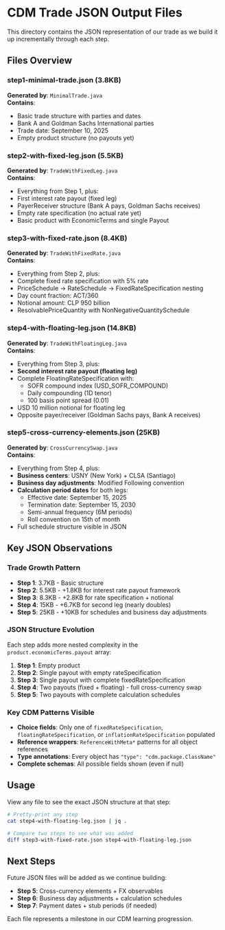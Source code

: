 # CDM Trade JSON Output Files

This directory contains the JSON representation of our trade as we build it up incrementally through each step.

## Files Overview

### step1-minimal-trade.json (3.8KB)
**Generated by**: `MinimalTrade.java`  
**Contains**: 
- Basic trade structure with parties and dates
- Bank A and Goldman Sachs International parties
- Trade date: September 10, 2025  
- Empty product structure (no payouts yet)

### step2-with-fixed-leg.json (5.5KB)
**Generated by**: `TradeWithFixedLeg.java`  
**Contains**: 
- Everything from Step 1, plus:
- First interest rate payout (fixed leg)
- PayerReceiver structure (Bank A pays, Goldman Sachs receives)
- Empty rate specification (no actual rate yet)
- Basic product with EconomicTerms and single Payout

### step3-with-fixed-rate.json (8.4KB)
**Generated by**: `TradeWithFixedRate.java`  
**Contains**: 
- Everything from Step 2, plus:
- Complete fixed rate specification with 5% rate
- PriceSchedule → RateSchedule → FixedRateSpecification nesting
- Day count fraction: ACT/360
- Notional amount: CLP 950 billion
- ResolvablePriceQuantity with NonNegativeQuantitySchedule

### step4-with-floating-leg.json (14.8KB)
**Generated by**: `TradeWithFloatingLeg.java`  
**Contains**: 
- Everything from Step 3, plus:
- **Second interest rate payout (floating leg)**
- Complete FloatingRateSpecification with:
  - SOFR compound index (USD_SOFR_COMPOUND) 
  - Daily compounding (1D tenor)
  - 100 basis point spread (0.01)
- USD 10 million notional for floating leg
- Opposite payer/receiver (Goldman Sachs pays, Bank A receives)

### step5-cross-currency-elements.json (25KB)
**Generated by**: `CrossCurrencySwap.java`  
**Contains**: 
- Everything from Step 4, plus:
- **Business centers**: USNY (New York) + CLSA (Santiago)
- **Business day adjustments**: Modified Following convention
- **Calculation period dates** for both legs:
  - Effective date: September 15, 2025
  - Termination date: September 15, 2030 
  - Semi-annual frequency (6M periods)
  - Roll convention on 15th of month
- Full schedule structure visible in JSON

## Key JSON Observations

### Trade Growth Pattern
- **Step 1**: 3.7KB - Basic structure
- **Step 2**: 5.5KB - +1.8KB for interest rate payout framework  
- **Step 3**: 8.3KB - +2.8KB for rate specification + notional
- **Step 4**: 15KB - +6.7KB for second leg (nearly doubles)
- **Step 5**: 25KB - +10KB for schedules and business day adjustments

### JSON Structure Evolution
Each step adds more nested complexity in the `product.economicTerms.payout` array:

1. **Step 1**: Empty product
2. **Step 2**: Single payout with empty rateSpecification  
3. **Step 3**: Single payout with complete fixedRateSpecification
4. **Step 4**: Two payouts (fixed + floating) - full cross-currency swap
5. **Step 5**: Two payouts with complete calculation schedules

### Key CDM Patterns Visible
- **Choice fields**: Only one of `fixedRateSpecification`, `floatingRateSpecification`, or `inflationRateSpecification` populated
- **Reference wrappers**: `ReferenceWithMeta*` patterns for all object references
- **Type annotations**: Every object has `"type": "cdm.package.ClassName"`
- **Complete schemas**: All possible fields shown (even if null)

## Usage

View any file to see the exact JSON structure at that step:
```bash
# Pretty-print any step
cat step4-with-floating-leg.json | jq .

# Compare two steps to see what was added
diff step3-with-fixed-rate.json step4-with-floating-leg.json
```

## Next Steps

Future JSON files will be added as we continue building:
- **Step 5**: Cross-currency elements + FX observables
- **Step 6**: Business day adjustments + calculation schedules  
- **Step 7**: Payment dates + stub periods (if needed)

Each file represents a milestone in our CDM learning progression.